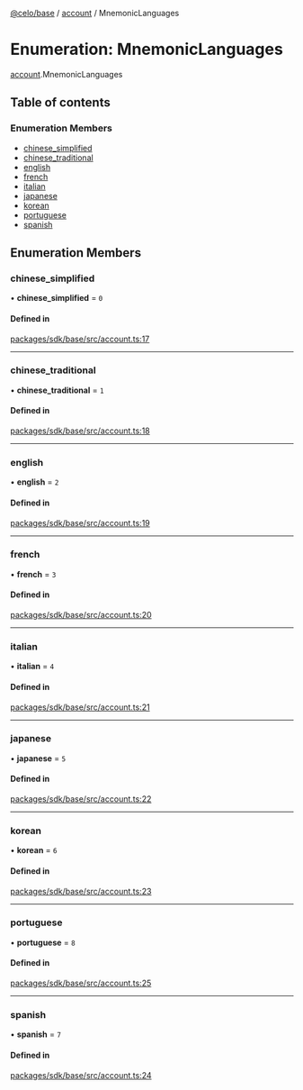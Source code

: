 [@celo/base](../README.md) / [account](../modules/account.md) / MnemonicLanguages

# Enumeration: MnemonicLanguages

[account](../modules/account.md).MnemonicLanguages

## Table of contents

### Enumeration Members

- [chinese\_simplified](account.MnemonicLanguages.md#chinese_simplified)
- [chinese\_traditional](account.MnemonicLanguages.md#chinese_traditional)
- [english](account.MnemonicLanguages.md#english)
- [french](account.MnemonicLanguages.md#french)
- [italian](account.MnemonicLanguages.md#italian)
- [japanese](account.MnemonicLanguages.md#japanese)
- [korean](account.MnemonicLanguages.md#korean)
- [portuguese](account.MnemonicLanguages.md#portuguese)
- [spanish](account.MnemonicLanguages.md#spanish)

## Enumeration Members

### chinese\_simplified

• **chinese\_simplified** = ``0``

#### Defined in

[packages/sdk/base/src/account.ts:17](https://github.com/celo-org/developer-tooling/blob/master/packages/sdk/base/src/account.ts#L17)

___

### chinese\_traditional

• **chinese\_traditional** = ``1``

#### Defined in

[packages/sdk/base/src/account.ts:18](https://github.com/celo-org/developer-tooling/blob/master/packages/sdk/base/src/account.ts#L18)

___

### english

• **english** = ``2``

#### Defined in

[packages/sdk/base/src/account.ts:19](https://github.com/celo-org/developer-tooling/blob/master/packages/sdk/base/src/account.ts#L19)

___

### french

• **french** = ``3``

#### Defined in

[packages/sdk/base/src/account.ts:20](https://github.com/celo-org/developer-tooling/blob/master/packages/sdk/base/src/account.ts#L20)

___

### italian

• **italian** = ``4``

#### Defined in

[packages/sdk/base/src/account.ts:21](https://github.com/celo-org/developer-tooling/blob/master/packages/sdk/base/src/account.ts#L21)

___

### japanese

• **japanese** = ``5``

#### Defined in

[packages/sdk/base/src/account.ts:22](https://github.com/celo-org/developer-tooling/blob/master/packages/sdk/base/src/account.ts#L22)

___

### korean

• **korean** = ``6``

#### Defined in

[packages/sdk/base/src/account.ts:23](https://github.com/celo-org/developer-tooling/blob/master/packages/sdk/base/src/account.ts#L23)

___

### portuguese

• **portuguese** = ``8``

#### Defined in

[packages/sdk/base/src/account.ts:25](https://github.com/celo-org/developer-tooling/blob/master/packages/sdk/base/src/account.ts#L25)

___

### spanish

• **spanish** = ``7``

#### Defined in

[packages/sdk/base/src/account.ts:24](https://github.com/celo-org/developer-tooling/blob/master/packages/sdk/base/src/account.ts#L24)
